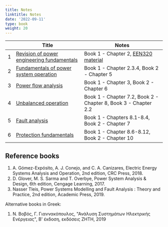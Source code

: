 ```yaml
---
title: Notes
linktitle: Notes
date: '2022-09-11'
type: book
weight: 20
---
```


|  | Title | Notes |
|-----------------|------------|------------|
|1| [Revision of power engineering fundamentals](https://alucutac-my.sharepoint.com/:b:/g/personal/petros_aristidou_cut_ac_cy/Eb6e41-8pJ5MjiQUM56Mp2sBhY7TGtwPneF5lRZ8la810Q?e=J4FZpV) | Book 1 - Chapter 2, [EEN320 material](https://sps.cut.ac.cy/courses/een320/) |
|2| [Fundamentals of power system operation](https://www.dropbox.com/s/0cd25aoo2fqun70/lecture_part2_presentation.pdf?dl=0)| Book 1 - Chapter 2.3.4, Book 2 - Chapter 5  |
|3| [Power flow analysis](https://www.dropbox.com/s/4lqqa0fovdqoqyf/lecture_part3_presentation.pdf?dl=0) | Book 1 - Chapter 3, Book 2 - Chapter 6|
|4| [Unbalanced operation](https://www.dropbox.com/s/at4v7kbbng69d9c/lecture_part4_presentation.pdf?dl=0) |  Book 1 - Chapter 7.2, Book 2 - Chapter 8, Book 3 - Chapter 2.2 |
|5| [Fault analysis](https://www.dropbox.com/s/0sz1jxo0hbhw4n4/lecture_part5_presentation.pdf?dl=0) |  Book 1 - Chapters 8.1-8.4, Book 2 - Chapter 7  | 
|6| [Protection fundamentals](https://www.dropbox.com/s/afl3svrmgj3arxk/lecture_part6_presentation.pdf?dl=0) |  Book 1 - Chapter 8.6-8.12, Book 2 - Chapter 10 |

## Reference books

1. A. Gómez-Expósito, A. J. Conejo, and C. A. Canizares, Electric Energy Systems Analysis and Operation, 2nd edition, CRC Press, 2018.
2. D. Glover, M. S. Sarma and T. Overbye, Power System Analysis & Design, 6th edition, Cengage Learning, 2017.
3. Nasser Tleis, Power Systems Modelling and Fault Analysis : Theory and Practice, 2nd edition, Academic Press, 2019.

Alternative books in Greek:

1. Ν. Βοβός, Γ. Γιαννακόπουλος, "Ανάλυση Συστημάτων Ηλεκτρικής Ενέργειας", Β' έκδοση, εκδόσεις ΖΗΤΗ, 2019
